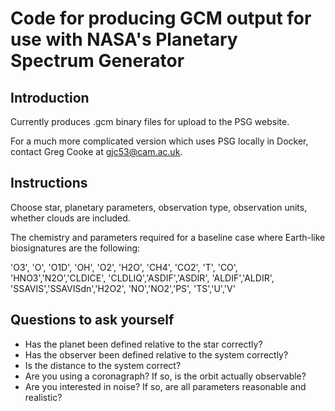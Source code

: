 # Code for producing GCM output for use with NASA's Planetary Spectrum Generator

## Introduction 

Currently produces .gcm binary files for upload to the PSG website.

For a much more complicated version which uses PSG locally in Docker, contact Greg Cooke at gjc53@cam.ac.uk.

## Instructions

Choose star, planetary parameters, observation type, observation units, whether clouds are included.

The chemistry and parameters required for a baseline case where Earth-like biosignatures are the following:

'O3', 'O', 'O1D', 'OH', 'O2', 'H2O', 
'CH4', 'CO2', 'T', 'CO', 'HNO3','N2O','CLDICE',
'CLDLIQ','ASDIF','ASDIR', 'ALDIF','ALDIR', 
'SSAVIS','SSAVISdn','H2O2', 'NO','NO2','PS',
'TS','U','V'


## Questions to ask yourself

* Has the planet been defined relative to the star correctly?
* Has the observer been defined relative to the system correctly?
* Is the distance to the system correct?
* Are you using a coronagraph? If so, is the orbit actually observable?
* Are you interested in noise? If so, are all parameters reasonable and realistic?

 
